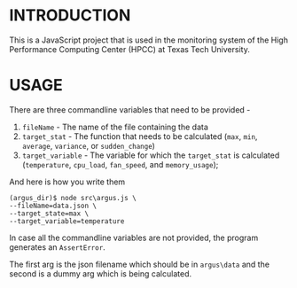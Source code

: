 # INTRODUCTION

This is a JavaScript project that is used in the monitoring system of the High Performance Computing Center (HPCC) at Texas Tech University.

# USAGE

There are three commandline variables that need to be provided - 

1. `fileName` - The name of the file containing the data
2. `target_stat` - The function that needs to be calculated (`max`, `min`, `average`, `variance`, or `sudden_change`)
3. `target_variable` - The variable for which the `target_stat` is calculated (`temperature`, `cpu_load`, `fan_speed`, and `memory_usage`);

And here is how you write them

`(argus_dir)$ node src\argus.js \`  
`--fileName=data.json \`  
`--target_state=max \`  
`--target_variable=temperature`

In case all the commandline variables are not provided, the program generates an `AssertError`.


The first arg is the json filename which should be in `argus\data` and the second is a dummy arg which is being calculated.